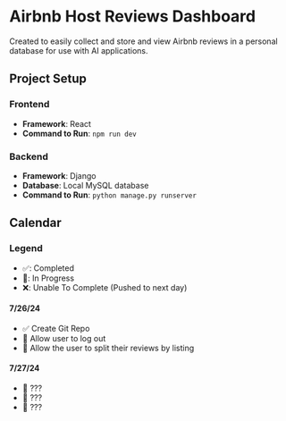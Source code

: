 # Airbnb Host Reviews Dashboard
Created to easily collect and store and view Airbnb reviews in a personal database for use with AI applications.

## Project Setup

### Frontend
- **Framework**: React
- **Command to Run**: `npm run dev`

### Backend
- **Framework**: Django
- **Database**: Local MySQL database
- **Command to Run**: `python manage.py runserver`

## Calendar

### Legend
- ✅: Completed
- 🚧: In Progress
- ❌: Unable To Complete (Pushed to next day)

#### 7/26/24
- ✅ Create Git Repo
- 🚧 Allow user to log out
- 🚧 Allow the user to split their reviews by listing

#### 7/27/24
- 🚧 ???
- 🚧 ???
- 🚧 ???
